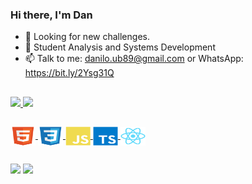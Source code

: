### Hi there, I'm Dan

- 🔭 Looking for new challenges.
- 🌱 Student Analysis and Systems Development
- 📫 Talk to me: danilo.ub89@gmail.com or WhatsApp: https://bit.ly/2Ysg31Q
##

<div>
  <a href="https://github.com/qwertSE">
  <img height="162em" src="https://github-readme-stats.vercel.app/api?username=qwertSE&show_icons=true&theme=tokyonight&include_all_commits=true&count_private=true"/>
  <img height="161em" src="https://github-readme-stats.vercel.app/api/top-langs/?username=qwertSE&layout=compact&langs_count=7&theme=tokyonight"/>
</div>
  
  ##
  
  <div>
  <img align="center" alt="dan-HTML" height="30" width="40" src="https://raw.githubusercontent.com/devicons/devicon/master/icons/html5/html5-original.svg">
  <img align="center" alt="dan-CSS" height="30" width="40" src="https://raw.githubusercontent.com/devicons/devicon/master/icons/css3/css3-original.svg">
  <img align="center" alt="dan" height="30" width="40" src="https://raw.githubusercontent.com/devicons/devicon/master/icons/javascript/javascript-plain.svg">
  <img align="center" alt="dan-CSS" height="30" width="40" src="https://raw.githubusercontent.com/devicons/devicon/master/icons/typescript/typescript-original.svg">
  <img align="center" alt="dan-CSS" height="30" width="40" src="https://raw.githubusercontent.com/devicons/devicon/master/icons/react/react-original.svg">       
  </div>
  
  ##
  <div>
  <a href="https://www.instagram.com/danilobomfim.1" target="_blank"><img src="https://img.shields.io/badge/-Instagram-%23E4405F?style=for-the-badge&logo=instagram&logoColor=white" target="_blank"></a>
    <a href="https://www.linkedin.com/in/dank1989/" target="_blank"><img src="https://img.shields.io/badge/-LinkedIn-%230077B5?style=for-the-badge&logo=linkedin&logoColor=white" target="_blank"></a> 
  </div>
